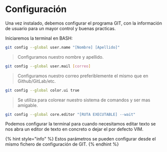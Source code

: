 # Configuración

Una vez instalado, debemos configurar el programa GIT, con la información de usuario para un mayor control y buenas practicas.

Iniciaremos la terminal en BASH:

```bash
git config --global user.name "[Nombre] [Apellido]"
```

> Configuramos nuestro nombre y apellido.

```bash
git config --global user.mail [correo]
```

> Configuramos nuestro correo preferiblemente el mismo que en Github/GitLab/etc.

```bash
git config --global color.ui true
```

> Se utiliza para colorear nuestro sistema de comandos y ser mas amigable.

```bash
git config --global core.editor "[RUTA EXECUTABLE] --wait"
```

Podemos configurar la terminal para cuando necesitamos editar texto se nos abra un editor de texto en concreto o dejar el por defecto VIM.

{% hint style="info" %}
Estos parámetros se pueden configurar desde el mismo fichero de configuración de GIT.
{% endhint %}

